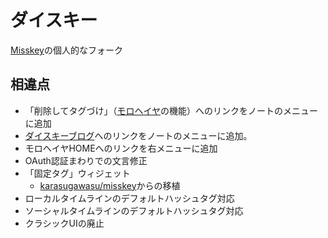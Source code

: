 # ダイスキー

[Misskey](https://github.com/misskey-dev/misskey/)の個人的なフォーク

## 相違点

- 「削除してタグづけ」（[モロヘイヤ](https://github.com/pooza/mulukhiya-toot-proxy/)の機能）へのリンクをノートのメニューに追加
- [ダイスキーブログ](https://blog.misskey.delmulin.com)へのリンクをノートのメニューに追加。
- モロヘイヤHOMEへのリンクを右メニューに追加
- OAuth認証まわりでの文言修正
- 「固定タグ」ウィジェット
  - [karasugawasu/misskey](https://github.com/karasugawasu/misskey)からの移植
- ローカルタイムラインのデフォルトハッシュタグ対応
- ソーシャルタイムラインのデフォルトハッシュタグ対応
- クラシックUIの廃止
